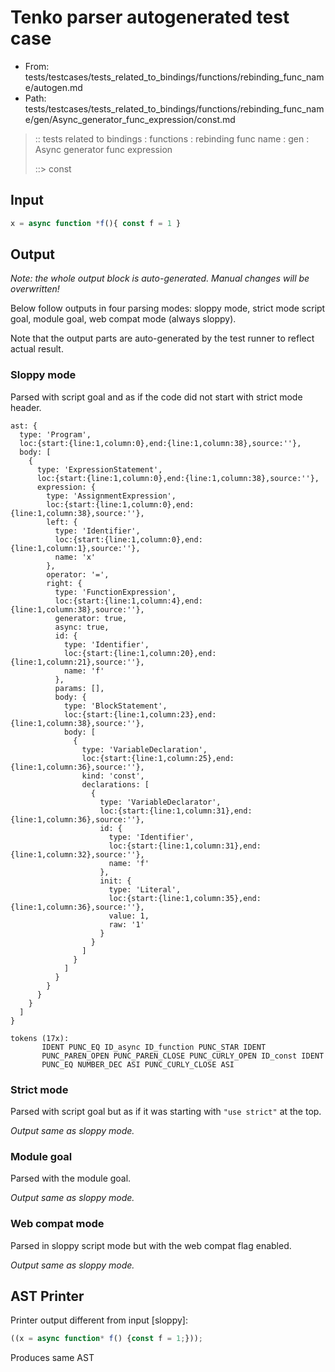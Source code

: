 # Tenko parser autogenerated test case

- From: tests/testcases/tests_related_to_bindings/functions/rebinding_func_name/autogen.md
- Path: tests/testcases/tests_related_to_bindings/functions/rebinding_func_name/gen/Async_generator_func_expression/const.md

> :: tests related to bindings : functions : rebinding func name : gen : Async generator func expression
>
> ::> const

## Input


`````js
x = async function *f(){ const f = 1 }
`````

## Output

_Note: the whole output block is auto-generated. Manual changes will be overwritten!_

Below follow outputs in four parsing modes: sloppy mode, strict mode script goal, module goal, web compat mode (always sloppy).

Note that the output parts are auto-generated by the test runner to reflect actual result.

### Sloppy mode

Parsed with script goal and as if the code did not start with strict mode header.

`````
ast: {
  type: 'Program',
  loc:{start:{line:1,column:0},end:{line:1,column:38},source:''},
  body: [
    {
      type: 'ExpressionStatement',
      loc:{start:{line:1,column:0},end:{line:1,column:38},source:''},
      expression: {
        type: 'AssignmentExpression',
        loc:{start:{line:1,column:0},end:{line:1,column:38},source:''},
        left: {
          type: 'Identifier',
          loc:{start:{line:1,column:0},end:{line:1,column:1},source:''},
          name: 'x'
        },
        operator: '=',
        right: {
          type: 'FunctionExpression',
          loc:{start:{line:1,column:4},end:{line:1,column:38},source:''},
          generator: true,
          async: true,
          id: {
            type: 'Identifier',
            loc:{start:{line:1,column:20},end:{line:1,column:21},source:''},
            name: 'f'
          },
          params: [],
          body: {
            type: 'BlockStatement',
            loc:{start:{line:1,column:23},end:{line:1,column:38},source:''},
            body: [
              {
                type: 'VariableDeclaration',
                loc:{start:{line:1,column:25},end:{line:1,column:36},source:''},
                kind: 'const',
                declarations: [
                  {
                    type: 'VariableDeclarator',
                    loc:{start:{line:1,column:31},end:{line:1,column:36},source:''},
                    id: {
                      type: 'Identifier',
                      loc:{start:{line:1,column:31},end:{line:1,column:32},source:''},
                      name: 'f'
                    },
                    init: {
                      type: 'Literal',
                      loc:{start:{line:1,column:35},end:{line:1,column:36},source:''},
                      value: 1,
                      raw: '1'
                    }
                  }
                ]
              }
            ]
          }
        }
      }
    }
  ]
}

tokens (17x):
       IDENT PUNC_EQ ID_async ID_function PUNC_STAR IDENT
       PUNC_PAREN_OPEN PUNC_PAREN_CLOSE PUNC_CURLY_OPEN ID_const IDENT
       PUNC_EQ NUMBER_DEC ASI PUNC_CURLY_CLOSE ASI
`````

### Strict mode

Parsed with script goal but as if it was starting with `"use strict"` at the top.

_Output same as sloppy mode._

### Module goal

Parsed with the module goal.

_Output same as sloppy mode._

### Web compat mode

Parsed in sloppy script mode but with the web compat flag enabled.

_Output same as sloppy mode._

## AST Printer

Printer output different from input [sloppy]:

````js
((x = async function* f() {const f = 1;}));
````

Produces same AST
